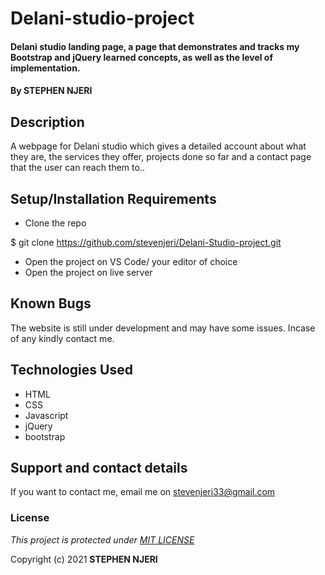 # Delani-studio-project
#### Delani studio landing page, a page that demonstrates and tracks my Bootstrap and jQuery learned concepts, as well as the level of implementation.
#### By STEPHEN NJERI
## Description
A webpage for Delani studio which gives a detailed account about what they are, the services they offer, projects done so far and a contact page that the user can reach them to..
## Setup/Installation Requirements
* Clone the repo

$ git clone https://github.com/stevenjeri/Delani-Studio-project.git

* Open  the project on VS Code/ your editor of choice
* Open the project on live server
## Known Bugs
The website is still under development and may have some issues. Incase of any kindly contact me.
## Technologies Used
* HTML
* CSS
* Javascript
* jQuery
* bootstrap
## Support and contact details
If you want to contact me, email me on stevenjeri33@gmail.com
### License
*This project is protected under [MIT LICENSE](LICENSE)*

Copyright (c) 2021 **STEPHEN NJERI**